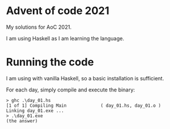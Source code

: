 # Advent of code 2021

My solutions for AoC 2021.

I am using Haskell as I am learning the language.  

# Running the code

I am using with vanilla Haskell, so a basic installation is sufficient.

For each day, simply compile and execute the binary:
```
> ghc .\day_01.hs
[1 of 1] Compiling Main             ( day_01.hs, day_01.o )
Linking day_01.exe ...
> .\day_01.exe
(the answer)
```
